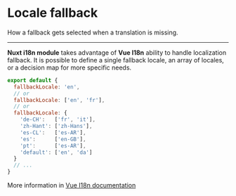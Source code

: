 # Locale fallback

How a fallback gets selected when a translation is missing.

---

**Nuxt i18n module** takes advantage of **Vue I18n** ability to handle localization fallback. It is possible to define a single fallback locale, an array of locales,
or a decision map for more specific needs.

```js [i18n.config.ts]
export default {
  fallbackLocale: 'en',
  // or
  fallbackLocale: ['en', 'fr'],
  // or
  fallbackLocale: {
    'de-CH':   ['fr', 'it'],
    'zh-Hant': ['zh-Hans'],
    'es-CL':   ['es-AR'],
    'es':      ['en-GB'],
    'pt':      ['es-AR'],
    'default': ['en', 'da']
  }
  // ...
}
```

More information in [Vue I18n documentation](https://vue-i18n.intlify.dev/guide/essentials/fallback.html)
